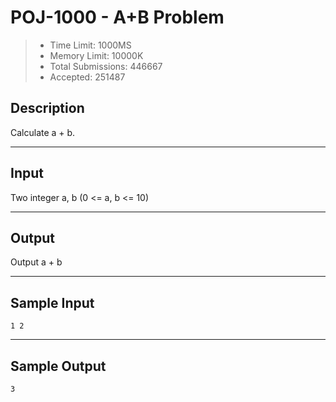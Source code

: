 # POJ-1000 - A+B Problem

> * Time Limit: 1000MS
> * Memory Limit: 10000K
> * Total Submissions: 446667
> * Accepted: 251487

## Description

Calculate a + b.

---
## Input

Two integer a, b (0 <= a, b <= 10)

---
## Output

Output a + b

---
## Sample Input

```
1 2
```

---
## Sample Output

```
3
```